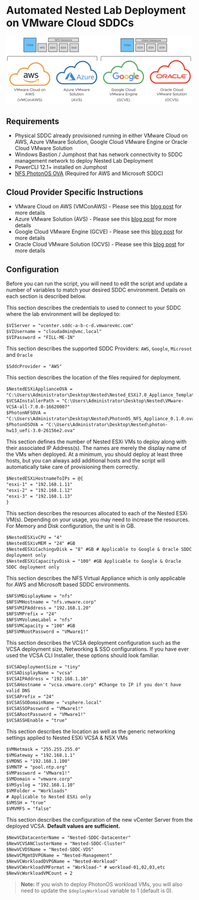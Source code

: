 # Automated Nested Lab Deployment on VMware Cloud SDDCs

![](automated-nested-lab-deployment-on-vmware-cloud.png)

## Requirements

* Physical SDDC already provisioned running in either VMware Cloud on AWS, Azure VMware Solution, Google Cloud VMware Engine or Oracle Cloud VMware Solution
* Windows Bastion / Jumphost that  has network connectivity to SDDC management network to deploy Nested Lab Deployment
* PowerCLI 12.1+ installed on Jumphost
* [NFS PhotonOS OVA](https://download3.vmware.com/software/vmw-tools/photonos-demo/PhotonOS_NFS_Appliance_0.1.0.ova) (Required for AWS and Microsoft SDDC)

## Cloud Provider Specific Instructions

* VMware Cloud on AWS (VMConAWS) - Please see this [blog post](https://www.virtuallyghetto.com/2020/10/automated-nested-lab-deployment-on-sddc-part-1-vmware-cloud-on-aws.html) for more details
* Azure VMware Solution (AVS) - Please see this [blog post](https://www.virtuallyghetto.com/2020/10/automated-nested-lab-deployment-on-sddc-part-2-azure-vmware-solution.html) for more details
* Google Cloud VMware Engine (GCVE) - Please see this [blog post](https://www.virtuallyghetto.com/2020/10/automated-nested-lab-deployment-on-sddc-part-3-google-vmware-cloud-engine.html) for more details
* Oracle Cloud VMware Solution (OCVS) - Please see this [blog post](https://www.virtuallyghetto.com/2020/10/automated-nested-lab-deployment-on-sddc-part-4-oracle-cloud-vmware-solution.html) for more details

## Configuration

Before you can run the script, you will need to edit the script and update a number of variables to match your desired SDDC environment. Details on each section is described below.

This section describes the credentials to used to connect to your SDDC where the lab environment will be deployed to:

```console
$VIServer = "vcenter.sddc-a-b-c-d.vmwarevmc.com"
$VIUsername = "cloudadmin@vmc.local"
$VIPassword = "FILL-ME-IN"
```

This section describes the supported SDDC Providers: `AWS`, `Google`, `Microsot` and `Oracle`

```console
$SddcProvider = "AWS"
```

This section describes the location of the files required for deployment.

```console
$NestedESXiApplianceOVA = "C:\Users\Administrator\Desktop\Nested\Nested_ESXi7.0_Appliance_Template_v1.ova"
$VCSAInstallerPath = "C:\Users\Administrator\Desktop\Nested\VMware-VCSA-all-7.0.0-16620007"
$PhotonNFSOVA = "C:\Users\Administrator\Desktop\Nested\PhotonOS_NFS_Appliance_0.1.0.ova"
$PhotonOSOVA = "C:\Users\Administrator\Desktop\Nested\photon-hw13_uefi-3.0-26156e2.ova"
```

This section defines the number of Nested ESXi VMs to deploy along with their associated IP Address(s). The names are merely the display name of the VMs when deployed. At a minimum, you should deploy at least three hosts, but you can always add additional hosts and the script will automatically take care of provisioning them correctly.

```console
$NestedESXiHostnameToIPs = @{
"esxi-1" = "192.168.1.11"
"esxi-2" = "192.168.1.12"
"esxi-3" = "192.168.1.13"
}
```

This section describes the resources allocated to each of the Nested ESXi VM(s). Depending on your usage, you may need to increase the resources. For Memory and Disk configuration, the unit is in GB.

```console
$NestedESXivCPU = "4"
$NestedESXivMEM = "24" #GB
$NestedESXiCachingvDisk = "8" #GB # Applicable to Google & Oracle SDDC deployment only
$NestedESXiCapacityvDisk = "100" #GB Applicable to Google & Oracle SDDC deployment only
```

This section describes the NFS Virtual Appliance which is only applicable for AWS and Microsoft based SDDC environments.

```console
$NFSVMDisplayName = "nfs"
$NFSVMHostname = "nfs.vmware.corp"
$NFSVMIPAddress = "192.168.1.20"
$NFSVMPrefix = "24"
$NFSVMVolumeLabel = "nfs"
$NFSVMCapacity = "100" #GB
$NFSVMRootPassword = "VMware1!"
```

This section describes the VCSA deployment configuration such as the VCSA deployment size, Networking & SSO configurations. If you have ever used the VCSA CLI Installer, these options should look familiar.

```console
$VCSADeploymentSize = "tiny"
$VCSADisplayName = "vcsa"
$VCSAIPAddress = "192.168.1.10"
$VCSAHostname = "vcsa.vmware.corp" #Change to IP if you don't have valid DNS
$VCSAPrefix = "24"
$VCSASSODomainName = "vsphere.local"
$VCSASSOPassword = "VMware1!"
$VCSARootPassword = "VMware1!"
$VCSASSHEnable = "true"
```

This section describes the location as well as the generic networking settings applied to Nested ESXi VCSA & NSX VMs

```console
$VMNetmask = "255.255.255.0"
$VMGateway = "192.168.1.1"
$VMDNS = "192.168.1.100"
$VMNTP = "pool.ntp.org"
$VMPassword = "VMware1!"
$VMDomain = "vmware.corp"
$VMSyslog = "192.168.1.10"
$VMFolder = "Workloads"
# Applicable to Nested ESXi only
$VMSSH = "true"
$VMVMFS = "false"
```

This section describes the configuration of the new vCenter Server from the deployed VCSA. **Default values are sufficient.**

```console
$NewVCDatacenterName = "Nested-SDDC-Datacenter"
$NewVCVSANClusterName = "Nested-SDDC-Cluster"
$NewVCVDSName = "Nested-SDDC-VDS"
$NewVCMgmtDVPGName = "Nested-Management"
$NewVCWorkloadDVPGName = "Nested-Workload"
$NewVCWorkloadVMFormat = "Workload-" # workload-01,02,03,etc
$NewVcWorkloadVMCount = 2
```

> **Note:** If you wish to deploy PhotonOS workload VMs, you will also need to update the `$deployWorkload` variable to 1 (default is 0).